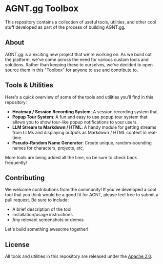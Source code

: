 # AGNT.gg Toolbox

This repository contains a collection of useful tools, utilities, and other cool stuff developed as part of the process of building AGNT.gg.

## About

AGNT.gg is a exciting new project that we're working on. As we build out the platform, we've come across the need for various custom tools and solutions. 
Rather than keeping these to ourselves, we've decided to open source them in this "Toolbox" for anyone to use and contribute to.

## Tools & Utilities

Here's a quick overview of some of the tools and utilities you'll find in this repository:

- **Heatmap / Session Recording System**: A session recording system that 
- **Popup Tour System**: A fun and easy to use popup tour system that allows you to show tour-like popup notifications to your users.
- **LLM Stream to Markdown / HTML**: A handy module for getting streams from LLMs and displaying outputs as Markdown / HTML content in real-time.
- **Pseudo-Random Name Generator**: Create unique, random-sounding names for characters, projects, etc.

More tools are being added all the time, so be sure to check back frequently!

## Contributing

We welcome contributions from the community! If you've developed a cool tool that you think would be a good fit for AGNT, please feel free to submit a pull request. Be sure to include:

- A brief description of the tool
- Installation/usage instructions
- Any relevant screenshots or demos

Let's build something awesome together!

## License

All tools and utilities in this repository are released under the [Apache 2.0](LICENSE).
